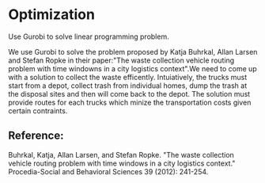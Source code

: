 # Optimization
Use Gurobi to solve linear programming problem.

We use Gurobi to solve the problem proposed by Katja Buhrkal, Allan Larsen and Stefan Ropke in their paper:"The waste collection vehicle routing problem with time windowns in a city logistics context".We need to come up with a solution to collect the waste efficently. Intuiatively, the trucks must start from a depot, collect trash from individual homes, dump the trash at the disposal sites and then will come back to the depot. The solution must provide routes for each trucks which minize the transportation costs given certain contraints.

## Reference:

Buhrkal, Katja, Allan Larsen, and Stefan Ropke. "The waste collection vehicle routing problem with time windows in a city logistics context." Procedia-Social and Behavioral Sciences 39 (2012): 241-254.
